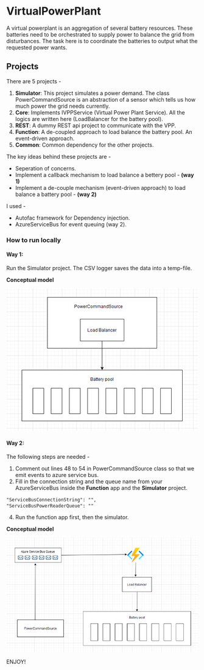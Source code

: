 # VirtualPowerPlant
A virtual powerplant is an aggregation of several battery resources. These batteries need to be orchestrated to supply power to balance the grid from disturbances. The task here is to coordinate the batteries to output what the requested power wants.

## Projects
There are 5 projects - 
1. **Simulator**: This project simulates a power demand. The class PowerCommandSource is an abstraction of a sensor which tells us how much power the grid needs currently.
2. **Core**: Implements IVPPService (Virtual Power Plant Service). All the logics are written here (LoadBalancer for the battery pool).
3. **REST**: A dummy REST api project to communicate with the VPP.
4. **Function**: A de-coupled approach to load balance the battery pool. An event-driven approach.  
5. **Common**: Common dependency for the other projects.

The key ideas behind these projects are -
* Seperation of concerns.
* Implement a callback mechanism to load balance a bettery pool - **(way 1)**
* Implement a de-couple mechanism (event-driven approach) to load balance a battery pool - **(way 2)**

I used -
* Autofac framework for Dependency injection.
* AzureServiceBus for event queuing (way 2).

### How to run locally
#### Way 1:
Run the Simulator project. The CSV logger saves the data into a temp-file.

**Conceptual model**

<img src="Concept_one.png" />

#### Way 2: 
The following steps are needed - 
1. Comment out lines 48 to 54 in PowerCommandSource class so that we emit events to azure service bus.
2. Fill in the connection string and the queue name from your AzureServiceBus inside the **Function** app and the **Simulator** project.
``` 
"ServiceBusConnectionString": "",
"ServiceBusPowerReaderQueue": ""
``` 
4. Run the function app first, then the simulator.

**Conceptual model**

<img src="Concept_two.png" />

ENJOY! 
